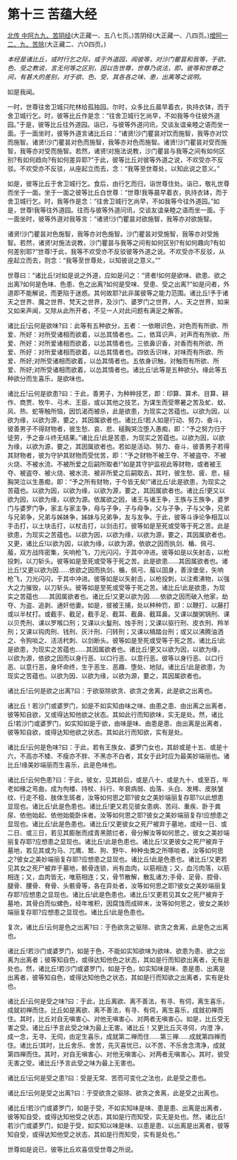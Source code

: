 # 第十三 苦蕴大经

[北传 中阿九九、苦阴经](https://github.com/gwsice/buddhism/blob/master/%E6%97%A9%E6%9C%9F/%E4%B8%AD%E9%98%BF%E5%90%AB%E7%BB%8F/25.md#yin-pin-ku-yin-jing)(大正藏一、五八七页。)苦阴经(大正藏一、八四页。)[增阿一二、九、苦除](https://github.com/gwsice/buddhism/blob/master/%E6%97%A9%E6%9C%9F/%E5%A2%9E%E4%B8%80%E9%98%BF%E5%90%AB%E7%BB%8F/12.md#ku-chu)(大正藏二、六O四页。)

*本经是诸比丘，或时行乞之际，或于外道园，闻彼等，对沙门瞿昙和我等，于欲、色、受之教说，言无何等之区别，因以告世尊，世尊乃说法，即，彼等和世尊之间，有甚大的差别，对于欲、色、受、其各各之味、患，出离等之说明。*

如是我闻。

一时，世尊往舍卫城只陀林给孤独园。尔时，众多比丘晨早着衣，执持衣钵，而于舍卫城行乞。时，彼等比丘作是念：“往舍卫城行乞尚早，不如我等今往彼外道园。”于是，彼等比丘往外道园。诣已，与彼等外道问讯，交谈友谊亲睦之语而坐一面。于一面坐时，彼等外道言诸比丘曰：“诸贤!沙门瞿昙对饮而施智，我等亦对饮而施智。诸贤!沙门瞿昙对色而施智，我等亦对色而施智。诸贤!沙门瞿昙对受而施智，我等亦对受而施智。若然，诸贤!对施法说教，沙门瞿昙与我等之间有如何区别?有如何趋向?有如何差异耶?”于此，彼等比丘对彼等外道之说，不欢受亦不反驳。不欢受亦不反驳，从座起立而去，念：“我等至世尊处，以知此说之意义。”

如是，彼等比丘于舍卫城行乞。食后，由行乞而归，诣世尊住处。诣已，敬礼世尊而坐于一面。坐于一面之彼等比丘白世尊：“世尊!我等晨早着衣，执持衣钵，而于舍卫城行乞。时，我等作是念：“往舍卫城行乞尚早，不如我等今往外道园。”如是，世尊!我等往外道园。往而与彼等外道问讯，交谈友谊亲睦之语而坐一面。于一面坐时，彼等外道对我等言：“诸贤!沙门瞿昙对欲施智，我等亦对欲施智。

诸贤!沙门瞿昙对色施智，我等亦对色施智。沙门瞿昙对受施智，我等亦对受施智。若然，诸贤!对施法说教，沙门瞿昙与我等之间有如何区别?有如何趣向?有如何差别耶?”世尊!于此，我等不欢受亦不反驳彼等外道之说。不欢受亦不反驳，从座起立而去，则念：“我等至世尊处，以知彼说之意义。””

世尊曰：“诸比丘!对如是说之外道，应如是问之：“贤者!如何是欲味、欲患、欲之出离?如何是色味、色患、色之出离?如何是受味、受患、受之出离?”如是问者，外道即不能解说，而更陷于迷惑。其何故耶?此非属彼等之能力范围。诸比丘!予于诸天之世界、魔之世界、梵天之世界，及沙门、婆罗门之世界，人、天之世界，如来又如来声闻，又除从此所开者，不见一人对此问题有满足之解答。

诸比丘!云何是欲味?曰：此等有五种欲分，五者：一依眼识色，对色而有所欲、所爱、所好：对所受诸相而欲着，以怂其情者也。二，依耳识声，对声而有所欲、所爱、所好：对所爱诸相而欲着，以怂其情者也。三依鼻识香，对香而有所欲、所爱、所好：对所爱诸相而欲着，以怂其情者也。四依舌识味，对味而有所欲、所爱、所好;对所受诸相而欲着，以怂其情者也。五依身识触，对触而有所欲、所爱、所好;对所受诸相而欲着，以怂其情者也。诸比丘!此等是五种欲分。缘此等五种欲分而生喜乐，是欲味也。

诸比丘!云何是欲患?曰：于此，善男子，为种种技艺，即：印算、算术、目算、耕作、商贾、牧牛、弓术、王臣，或以其他之技艺，为谋生而受寒暑之苦及虻、蚊、风、热、蛇等触所恼，因饥渴而被杀，此是欲患，为现实之苦蕴也。以欲为因，以欲为缘，以欲为源，要之，其因属欲者也。诸比丘!若人如是行动、努力、奋斗，彼善男子不得财物者，彼生愁、哀、悲、槌胸哭泣堕入愚痴，即：“予之努力归于徒劳，予之奋斗终无结果。”诸比丘!此是苦患，为现实之苦蕴也。以欲为因，以欲为缘，以欲为源，要之，其因属欲者也。若如是活动、努力、奋斗，彼善男子若得其财物者，彼为守护其财物而受忧苦，即：“予之财物不被王夺、不被盗夺、不被火烧、不被水流、不被所爱之后嗣所取者!”如是其守护监视此等财物，或者被王夺、被盗夺、被火烧、被水流、被非所爱之后嗣取去，其时，彼生愁、疲、悲，槌胸哭泣以生愚痴，即：“予之所有财物，于今皆无矣!”诸比丘!此是欲患，为现实之苦蕴也。以欲为因，以欲为缘，以欲为源，要之，其因属欲者也。诸比丘!更又以欲为因，以欲为缘，以欲为源。依属欲之因，诸王与诸王争，王族与王族争，婆罗门与婆罗门争，家主与家主争，母与子争，子与母争，父与子争，子与父争，兄弟与兄弟争，兄弟与姊妹争，姊妹与兄弟争，友与友争。于此，彼等斗诤论争相互以手击打，以土块击打，以杖击打，以剑击打。彼等如是至死或受等于死之苦。此是欲患，为现实之苦蕴也。以欲为因，以欲为缘，以欲为源，要之，其因属欲者也。又更，诸比丘!以欲为因，以欲为缘，以欲为源，依欲之因而执剑、楯、佩弓、菔，双方战阵密集，矢响枪飞，刀光闪闪，于其中冲进。彼等如是以矢射击，以枪投刺，以刀斩头。彼等如是至死或受等于死之苦。此是欲患……其因属欲者也。诸比丘!又更以欲为因……依欲之因而执剑、楯，佩弓、菔以固身，善涂堡垒，矢响枪飞，刀光闪闪，于其中冲进。彼等如是以矢射击，以枪投刺，以注煮沸物，以强大之力摧毁，以刀斩头。彼等如是至死或受等于死之苦。诸比丘!此是欲患，为现实之苦蕴也……其因属欲者也。诸比丘!又更以欲为因……依欲之因而破入他家，劫夺、为盗、追剥、通奸他妻。如是，彼被王捕，处以种种罚，即：以鞭打、以藤打或以半杖打。或截手、截足，截手足、截耳、截鼻、截耳鼻。又课以酸粥锅刑、课以贝秃刑、课以罗喉口刑；又课以火鬘刑、烛手刑；又课以驱行刑、皮衣刑、羚羊刑；又课以钩肉刑、钱刑、灰汁刑、闩转刑；又课以槁踏台刑；或又以沸腾油洒之、令狗啖之、活活杙刺、以剑断头。彼等如是至死或受等于死之苦。诸比丘!此是欲患，为现实之苦蕴也……其因属欲者也。诸比丘!更又以欲为因，以欲为缘，以欲为源，依欲之因而以身行恶、以口行恶、以意行恶。彼等以身行恶、以口行恶、以意行恶，身坏命终，生于恶生、恶趣、堕处、地狱。诸比丘!此是欲患，为现实之苦蕴也。以欲为因、以欲为缘，以欲为源，要之，其因属欲者也。

诸比丘!云何是欲之出离?曰：于欲驱除欲贪、欲贪之舍离，此是欲之出离也。

诸比丘！若沙门或婆罗门，如是不如实知由味之味、由患之患、由出离之出离者，彼等知自欲，又或得达知他欲之状态。其如此行而知欲味，实无是处。然，诸比丘!若沙门或婆罗门，如实知如是于欲，由味是味、由患是患、由出离是出离者，彼等知自欲，或得达知他欲之状态。其如此行而知欲，实有是处。

诸比丘!云何是色味?曰：于此，若有王族女、婆罗门女也，其龄或是十五、或是十六，不高亦不矮、不瘦亦不胖、不黑亦不白者，其女于此时应为最美妙端丽也。诸比丘!缘美妙端丽而生喜乐，此是色味也。

诸比丘!云何色患?曰：于此，彼女，见其龄后，或是八十、或是九十、或至百，年老如椽之弯曲，成为佝楼、持杖、抖行、年衰病弱、齿落、头白、发稀、皮肤皱纹、行走不稳、肢体生斑者，汝等如何思之耶?彼女之美妙端丽复存耶?以此想患显现也。诸比丘!此是色患也。诸比丘!更又若见彼女患病、苦闷、重疾、卧于粪尿、依他始起、依他始能卧床者。汝等如何思之耶?彼女之美妙端丽复存!应想患之显现也。诸比丘!此是色患也。诸比丘!又更彼女之死尸被弃于墓地，或经一日、或二日、或三日，若见其膨胀而成青黑脓烂者，骨分解汝等如何思之，彼女之美妙端丽复存耶?应想患之显现也。诸比丘!此是色患也。诸比丘!又更彼女之死尸被弃于墓地，若见其或为马、兀鹰、鹫、狗、野牛、种种虫类之所啄啖者，汝等如何思之?彼女之美妙端丽复存耶?应想患之显现也。诸比丘!此是色患也。诸比丘!又更若见其女之死尸被弃于墓地，骸骨连锁，尚有血肉，以筋相连；又，血污肉落，以筋相连；又，血肉皆无，唯筋相连；又，骨节散解，散乱诸方;手骨、足骨、腔骨、腿骨、腰骨、脊骨、头骸骨等，各在异处者，汝等如何思之耶?彼女之美妙端丽复存耶?应想患之显现也。诸比丘!此是色患也。诸比丘!又更若见其女之死尸被弃于墓地，其骨白而似螺色，经年堆积，因腐蚀而成碎末，汝等如何思之，彼女之美妙端丽复存耶?应想患之显现也。诸比丘!此是色患也。

复次，诸比丘!云何是色之出离?曰：于色欲贪之驱除、欲贪之舍离，此是色之出离也。

诸比丘!若沙门或婆罗门，如是于色，不能如实知欲味为欲味、欲患为患、欲之出离为出离者；彼等知自色，或得达知他色之状态，其如是行而知欲出离者，无有是处也。然，诸比丘!若沙门或婆罗门，如是于色，如实知味是味、患是患、出离是出离者，彼等知自色，或得达知他色之状态，其如是行而知欲之出离者，实有是处也。

诸比丘!云何是受之味?曰：于此，比丘离欲、离不善法，有寻、有伺，离生喜乐，成就初禅而住。比丘如是离欲、离不善法，有寻、有伺，离生喜乐，成就初禅而住。其时，比丘对自无嗔害心、对他无嗔害心、对两者无嗔害心。如是，比丘受无害之受。诸比丘!予言此受之味为最上无害。诸比丘！又更比丘灭寻伺，内澄 净，成一念，无寻、无伺，由定生喜乐，成就第二禅而住……第三禅……成就第四禅而住。诸比丘!其时，比丘舍乐、舍苦，先灭喜忧已，以不苦、不乐舍念清净，成就第四禅而住。其时，对自无嗔害心、对他无嗔害心、对两者无嗔害心。其时，彼受无害之受。诸比丘!予言此受之味为最上无害也。

诸比丘!云何是受之患?曰：受是无常、苦而可变化之法也，此是受之患也。

诸比丘!云何是受之出离?曰：于受欲贪之驱除、欲贪之舍离，此是受之出离也。

诸比丘!若沙门或婆罗门，如是于受，不如实知味是味、患是患、出离是出离者，彼等知自受，或得达知他受之状态，其如是行而知受，实无是处也。然，诸比丘!若沙门或婆罗门，如是于受，如实知以味是味、以患是患、以出离是出离者，彼等知自受，或得达知他受之状态，其如是行而知受，实有是处也。”

世尊如是说已，彼等比丘欢喜信受世尊之所说。
